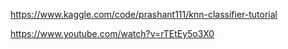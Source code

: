 https://www.kaggle.com/code/prashant111/knn-classifier-tutorial

https://www.youtube.com/watch?v=rTEtEy5o3X0
